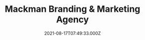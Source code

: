 ---
date: 2021-08-17T07:49:33.000Z
title: Mackman Branding & Marketing Agency
latitude: 52.03715552651302
longitude: 0.7307864160783151
category: checkin
---